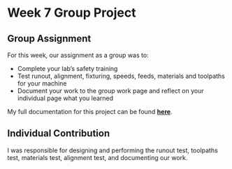 # Week 7 Group Project

## Group Assignment
For this week, our assignment as a group was to:

 - Complete your lab’s safety training
 - Test runout, alignment, fixturing, speeds, feeds, materials and toolpaths for your machine
 - Document your work to the group work page and reflect on your individual page what you learned

My full documentation for this project can be found <a href="https://fabacademy.org/2024/labs/charlotte/assignments/week07d/">**here**</a>.

## Individual Contribution

I was responsible for designing and performing the runout test, toolpaths test, materials test, alignment test, and documenting our work.